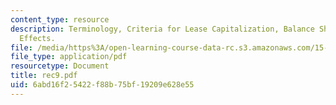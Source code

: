 ```yaml
---
content_type: resource
description: Terminology, Criteria for Lease Capitalization, Balance Sheet Equation
  Effects.
file: /media/https%3A/open-learning-course-data-rc.s3.amazonaws.com/15-515-financial-accounting-fall-2003/6abd16f25422f88b75bf19209e628e55_rec9.pdf
file_type: application/pdf
resourcetype: Document
title: rec9.pdf
uid: 6abd16f2-5422-f88b-75bf-19209e628e55
---
```

